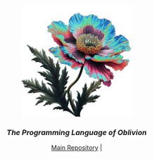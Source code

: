 <div align="center">
    <picture>
     <img alt="The Morpheus Language Programming" src="https://github.com/morpheus-language/.github/blob/098602f54778e9911666850c76679faf59e4cf77/images/pavot_chromatique.png" width="50%">
    </picture>
    <h3>
     <em>The Programming Language of Oblivion</em> 
    </h3>

[Main Repository][Morpheus] |

</div>

[Morpheus]: https://github.com/morpheus-language/morpheus
